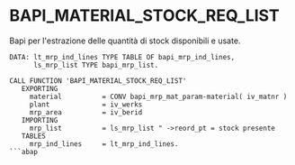 <h1>BAPI_MATERIAL_STOCK_REQ_LIST</h1>     
Bapi per l'estrazione delle quantità di stock disponibili e usate.    


```abap
DATA: lt_mrp_ind_lines TYPE TABLE OF bapi_mrp_ind_lines,
      ls_mrp_list TYPE bapi_mrp_list.

CALL FUNCTION 'BAPI_MATERIAL_STOCK_REQ_LIST'
   EXPORTING
     material          = CONV bapi_mrp_mat_param-material( iv_matnr )
     plant             = iv_werks
     mrp_area          = iv_berid
   IMPORTING
     mrp_list          = ls_mrp_list " ->reord_pt = stock presente
   TABLES
     mrp_ind_lines     = lt_mrp_ind_lines.
```abap 
